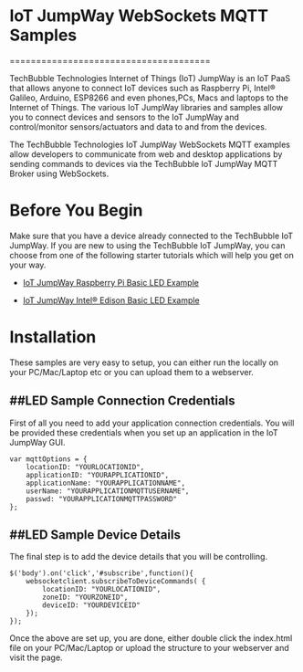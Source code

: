 # IoT JumpWay WebSockets MQTT Samples
======================================

TechBubble Technologies Internet of Things (IoT) JumpWay is an IoT PaaS that allows anyone to connect IoT devices such as Raspberry Pi, Intel® Galileo, Arduino, ESP8266 and even phones,PCs, Macs and laptops to the Internet of Things. The various IoT JumpWay libraries and samples allow you to connect devices and sensors to the IoT JumpWay and control/monitor sensors/actuators and data to and from the devices.

The TechBubble Technologies IoT JumpWay WebSockets MQTT examples allow developers to communicate from web and desktop applications by sending commands to devices via the TechBubble IoT JumpWay MQTT Broker using WebSockets.

# Before You Begin

Make sure that you have a device already connected to the TechBubble IoT JumpWay. If you are new to using the TechBubble IoT JumpWay, you can choose from one of the following starter tutorials which will help you get on your way.

- [IoT JumpWay Raspberry Pi Basic LED Example](https://github.com/TechBubbleTechnologies/IoT-JumpWay-RPI-Examples/tree/master/Basic-LED/Python "IoT JumpWay Raspberry Pi Basic LED Example")

- [IoT JumpWay Intel® Edison Basic LED Example](https://github.com/TechBubbleTechnologies/IoT-JumpWay-Intel-Examples/tree/master/Intel-Edison/Basic-LED/Python "IoT JumpWay Intel® Edison Basic LED Example")
  
# Installation

These samples are very easy to setup, you can either run the locally on your PC/Mac/Laptop etc or you can upload them to a webserver.

##LED Sample Connection Credentials
------------

First of all you need to add your application connection credentials. You will be provided these credentials when you set up an application in the IoT JumpWay GUI.

```
var mqttOptions = {
	locationID: "YOURLOCATIONID",
	applicationID: "YOURAPPLICATIONID",
	applicationName: "YOURAPPLICATIONNAME",
	userName: "YOURAPPLICATIONMQTTUSERNAME",
	passwd: "YOURAPPLICATIONMQTTPASSWORD"
};
```

##LED Sample Device Details
------------

The final step is to add the device details that you will be controlling.

```
$('body').on('click','#subscribe',function(){			
	websocketclient.subscribeToDeviceCommands( {
		locationID: "YOURLOCATIONID",
		zoneID: "YOURZONEID",
		deviceID: "YOURDEVICEID"
	});			
}); 
```

Once the above are set up, you are done, either double click the index.html file on your PC/Mac/Laptop or upload the structure to your webserver and visit the page.



